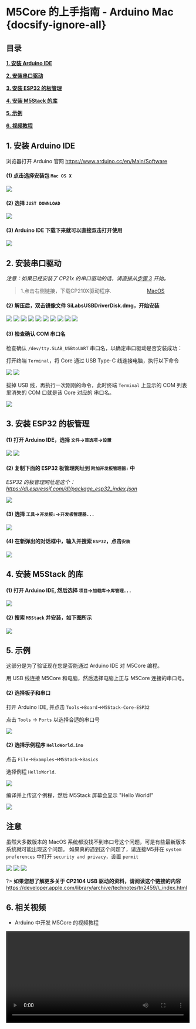 # M5Core 的上手指南 - Arduino Mac {docsify-ignore-all}

## 目录

**[1. 安装 Arduino IDE](#_1-安装-Arduino-IDE)**

**[2. 安装串口驱动](#_2-安装串口驱动)**

**[3. 安装 ESP32 的板管理](#_3-安装-ESP32-的板管理)**

**[4. 安装 M5Stack 的库](#_4-安装-M5Stack-的库)**

**[5. 示例](#_5-示例)**

**[6. 视频教程](#_6-相关视频)**

## 1. 安装 Arduino IDE

浏览器打开 Arduino 官网 https://www.arduino.cc/en/Main/Software

#### (1) 点击选择安装包 `Mac OS X`

<img src="assets/img/getting_started_pics/m5stack_core/get_started_with_arduino_m5core/mac/macOS_download_arduino_ide.webp">

#### (2) 选择 `JUST DOWNLOAD`

<img src="assets/img/getting_started_pics/m5stack_core/get_started_with_arduino_m5core/mac/macOS_download_arduino_ide_02.webp">

#### (3) Arduino IDE 下载下来就可以直接双击打开使用

<img src="assets/img/getting_started_pics/m5stack_core/get_started_with_arduino_m5core/mac/macOS_download_arduino_ide_03.webp">

## 2. 安装串口驱动

*注意：如果已经安装了 CP21x 的串口驱动的话，请直接从[步骤 3](#_3-安装-ESP32-的板管理) 开始。*

>1.点击右侧链接，下载CP210X驱动程序. <a class="link" style="padding-left: 20%" href="https://m5stack.oss-cn-shenzhen.aliyuncs.com/resource/drivers/CP210x_VCP_MacOS.zip" target="_blank" rel="noopener noreferrer"><img src="https://cdn.shopify.com/s/files/1/0056/7689/2250/files/mac_large.webp?v=1557026570" alt="">MacOS</a>


#### (2) 解压后，双击镜像文件 SiLabsUSBDriverDisk.dmg，开始安装

<img src="assets/img/getting_started_pics/establish_serial_connection/macOS_CP2104_dmg.webp">

<img src="assets/img/getting_started_pics/establish_serial_connection/macOS_CP2104_pkg.webp">

<img src="assets/img/getting_started_pics/establish_serial_connection/2.webp">

<img src="assets/img/getting_started_pics/establish_serial_connection/3.webp">

<img src="assets/img/getting_started_pics/establish_serial_connection/4.webp">

<img src="assets/img/getting_started_pics/establish_serial_connection/5.webp">

<img src="assets/img/getting_started_pics/establish_serial_connection/6.webp">

<img src="assets/img/getting_started_pics/establish_serial_connection/7.webp">

<img src="assets/img/getting_started_pics/establish_serial_connection/8.webp">

<img src="assets/img/getting_started_pics/establish_serial_connection/9.webp">

#### (3) 检查确认 COM 串口名

检查确认 `/dev/tty.SLAB_USBtoUART` 串口名，以确定串口驱动是否安装成功：

打开终端 `Terminal`，将 Core 通过 USB Type-C 线连接电脑，执行以下命令

<img src="assets/img/getting_started_pics/m5stack_core/get_started_with_arduino_m5core/mac/check_serial_port_mac_01.webp">

<img src="assets/img/getting_started_pics/m5stack_core/get_started_with_arduino_m5core/mac/check_serial_port_mac_02.webp">

拔掉 USB 线，再执行一次刚刚的命令，此时终端 `Terminal` 上显示的 COM 列表里消失的 COM 口就是该 Core 对应的 串口名。

<img src="assets/img/getting_started_pics/m5stack_core/get_started_with_arduino_m5core/mac/check_serial_port_mac_03.webp">

## 3. 安装 ESP32 的板管理

#### (1) 打开 Arduino IDE，选择 `文件`->`首选项`->`设置`

<img src="assets/img/getting_started_pics/m5stack_core/get_started_with_arduino_m5core/mac/quick_start_arduino_mac_01.webp">

<img src="assets/img/getting_started_pics/m5stack_core/get_started_with_arduino_m5core/mac/quick_start_arduino_mac_02.webp">

#### (2) 复制下面的 ESP32 板管理网址到 `附加开发板管理器:` 中

*ESP32 的板管理网址是这个：https://dl.espressif.com/dl/package_esp32_index.json*

<img src="assets/img/getting_started_pics/m5stack_core/get_started_with_arduino_m5core/mac/quick_start_arduino_mac_03.webp">

#### (3) 选择 `工具`->`开发板:`->`开发板管理器...`

<img src="assets/img/getting_started_pics/m5stack_core/get_started_with_arduino_m5core/mac/quick_start_arduino_mac_04.webp">

#### (4) 在新弹出的对话框中，输入并搜索 `ESP32`，点击`安装`

<img src="assets/img/getting_started_pics/m5stack_core/get_started_with_arduino_m5core/mac/quick_start_arduino_mac_05.webp">

## 4. 安装 M5Stack 的库

#### (1) 打开 Arduino IDE, 然后选择 `项目`->`加载库`->`库管理...`

<img src="assets/img/getting_started_pics/m5stack_core/get_started_with_arduino_m5core/mac/quick_start_arduino_mac_06.webp">

#### (2) 搜索 `M5Stack` 并安装，如下图所示

<img src="assets/img/getting_started_pics/m5stack_core/get_started_with_arduino_m5core/mac/quick_start_arduino_mac_07.webp">

## 5. 示例

这部分是为了验证现在您是否能通过 Arduino IDE 对 M5Core 编程。

用 USB 线连接 M5Core 和电脑，然后选择电脑上正与 M5Core 连接的串口号。

#### (2) 选择板子和串口

打开 Arduino IDE, 并点击 `Tools`->`Board`->`M5Stack-Core-ESP32`

点击 `Tools` -> `Ports` 以选择合适的串口号

<img src="assets/img/getting_started_pics/m5stack_core/get_started_with_arduino_m5core/mac/quick_start_arduino_mac_10.webp">

#### (2) 选择示例程序 `HelloWorld.ino`

点击 `File`->`Examples`->`M5Stack`->`Basics`

选择例程 `HelloWorld`.

<img src="assets/img/getting_started_pics/m5stack_core/get_started_with_arduino_m5core/mac/quick_start_arduino_mac_09.webp">

编译并上传这个例程，然后 M5Stack 屏幕会显示 "Hello World!"

<img src="assets/img/getting_started_pics/m5stack_core/get_started_with_arduino_m5core/mac/display_hello_world.webp">

## 注意

虽然大多数版本的 MacOS 系统都没找不到串口号这个问题，可是有些最新版本系统就可能出现这个问题。
如果真的遇到这个问题了，请连接M5并在 `system preferences` 中打开 `security and privacy`，设置 `permit`

<img src="assets/img/getting_started_pics/m5stack_core/get_started_with_arduino_m5core/mac/macOS_security_and_privacy.webp">

<img src="assets/img/getting_started_pics/m5stack_core/get_started_with_arduino_m5core/mac/macOS_security_and_privacy_01.webp">

<img src="assets/img/getting_started_pics/m5stack_core/get_started_with_arduino_m5core/mac/macOS_security_and_privacy_02.webp">

?> **如果您想了解更多关于 CP2104 USB 驱动的资料，请阅读这个链接的内容** https://developer.apple.com/library/archive/technotes/tn2459/\_index.html

## 6. 相关视频

- Arduino 中开发 M5Core 的视频教程

<video width="500" controls>
    <source src="https://m5stack.oss-cn-shenzhen.aliyuncs.com/video/LukeVideo/M5Stack%20Arduino%20IDE%20Setup%20in%205%20minutes.mp4" type="video/mp4">
</video>

<!-- <style>

.link{

    padding-left: 20%;

}

</style> -->